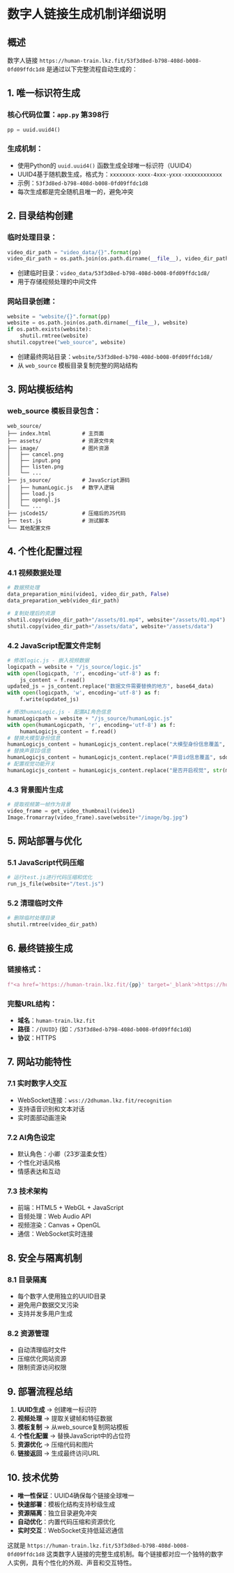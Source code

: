 # 数字人链接生成机制详细说明

## 概述

数字人链接 `https://human-train.lkz.fit/53f3d8ed-b798-408d-b008-0fd09ffdc1d8` 是通过以下完整流程自动生成的：

## 1. 唯一标识符生成

### 核心代码位置：`app.py` 第398行
```python
pp = uuid.uuid4()
```

### 生成机制：
- 使用Python的 `uuid.uuid4()` 函数生成全球唯一标识符（UUID4）
- UUID4基于随机数生成，格式为：`xxxxxxxx-xxxx-4xxx-yxxx-xxxxxxxxxxxx`
- 示例：`53f3d8ed-b798-408d-b008-0fd09ffdc1d8`
- 每次生成都是完全随机且唯一的，避免冲突

## 2. 目录结构创建

### 临时处理目录：
```python
video_dir_path = "video_data/{}".format(pp)
video_dir_path = os.path.join(os.path.dirname(__file__), video_dir_path)
```
- 创建临时目录：`video_data/53f3d8ed-b798-408d-b008-0fd09ffdc1d8/`
- 用于存储视频处理的中间文件

### 网站目录创建：
```python
website = "website/{}".format(pp)
website = os.path.join(os.path.dirname(__file__), website)
if os.path.exists(website):
    shutil.rmtree(website)
shutil.copytree("web_source", website)
```
- 创建最终网站目录：`website/53f3d8ed-b798-408d-b008-0fd09ffdc1d8/`
- 从 `web_source` 模板目录复制完整的网站结构

## 3. 网站模板结构

### web_source 模板目录包含：
```
web_source/
├── index.html          # 主页面
├── assets/             # 资源文件夹
├── image/              # 图片资源
│   ├── cancel.png
│   ├── input.png
│   ├── listen.png
│   └── ...
├── js_source/          # JavaScript源码
│   ├── humanLogic.js   # 数字人逻辑
│   ├── load.js
│   ├── opengl.js
│   └── ...
├── jsCode15/           # 压缩后的JS代码
├── test.js             # 测试脚本
└── 其他配置文件
```

## 4. 个性化配置过程

### 4.1 视频数据处理
```python
# 数据预处理
data_preparation_mini(video1, video_dir_path, False)
data_preparation_web(video_dir_path)

# 复制处理后的资源
shutil.copy(video_dir_path+"/assets/01.mp4", website+"/assets/01.mp4")
shutil.copy(video_dir_path+"/assets/data", website+"/assets/data")
```

### 4.2 JavaScript配置文件定制
```python
# 修改logic.js - 嵌入视频数据
logicpath = website + "/js_source/logic.js"
with open(logicpath, 'r', encoding='utf-8') as f:
    js_content = f.read()
updated_js = js_content.replace("数据文件需要替换的地方", base64_data)
with open(logicpath, 'w', encoding='utf-8') as f:
    f.write(updated_js)

# 修改humanLogic.js - 配置AI角色信息
humanLogicpath = website + "/js_source/humanLogic.js"
with open(humanLogicpath, 'r', encoding='utf-8') as f:
    humanLogicjs_content = f.read()
# 替换大模型身份信息
humanLogicjs_content = humanLogicjs_content.replace("大模型身份信息覆盖", llmSystemInfo)
# 替换声音ID信息
humanLogicjs_content = humanLogicjs_content.replace("声音id信息覆盖", sddsdfg)
# 配置视觉功能开关
humanLogicjs_content = humanLogicjs_content.replace("是否开启视觉", str(model_radio).lower())
```

### 4.3 背景图片生成
```python
# 提取视频第一帧作为背景
video_frame = get_video_thumbnail(video1)
Image.fromarray(video_frame).save(website+"/image/bg.jpg")
```

## 5. 网站部署与优化

### 5.1 JavaScript代码压缩
```python
# 运行test.js进行代码压缩和优化
run_js_file(website+"/test.js")
```

### 5.2 清理临时文件
```python
# 删除临时处理目录
shutil.rmtree(video_dir_path)
```

## 6. 最终链接生成

### 链接格式：
```python
f"<a href='https://human-train.lkz.fit/{pp}' target='_blank'>https://human-train.lkz.fit/{pp}</a>"
```

### 完整URL结构：
- **域名**：`human-train.lkz.fit`
- **路径**：`/{UUID}` (如：`/53f3d8ed-b798-408d-b008-0fd09ffdc1d8`)
- **协议**：HTTPS

## 7. 网站功能特性

### 7.1 实时数字人交互
- WebSocket连接：`wss://2dhuman.lkz.fit/recognition`
- 支持语音识别和文本对话
- 实时面部动画渲染

### 7.2 AI角色设定
- 默认角色：小卿（23岁温柔女性）
- 个性化对话风格
- 情感表达和互动

### 7.3 技术架构
- 前端：HTML5 + WebGL + JavaScript
- 音频处理：Web Audio API
- 视频渲染：Canvas + OpenGL
- 通信：WebSocket实时连接

## 8. 安全与隔离机制

### 8.1 目录隔离
- 每个数字人使用独立的UUID目录
- 避免用户数据交叉污染
- 支持并发多用户生成

### 8.2 资源管理
- 自动清理临时文件
- 压缩优化网站资源
- 限制资源访问权限

## 9. 部署流程总结

1. **UUID生成** → 创建唯一标识符
2. **视频处理** → 提取关键帧和特征数据
3. **模板复制** → 从web_source复制网站模板
4. **个性化配置** → 替换JavaScript中的占位符
5. **资源优化** → 压缩代码和图片
6. **链接返回** → 生成最终访问URL

## 10. 技术优势

- **唯一性保证**：UUID4确保每个链接全球唯一
- **快速部署**：模板化结构支持秒级生成
- **资源隔离**：独立目录避免冲突
- **自动优化**：内置代码压缩和资源优化
- **实时交互**：WebSocket支持低延迟通信

这就是 `https://human-train.lkz.fit/53f3d8ed-b798-408d-b008-0fd09ffdc1d8` 这类数字人链接的完整生成机制。每个链接都对应一个独特的数字人实例，具有个性化的外观、声音和交互特性。